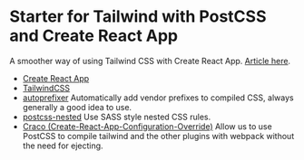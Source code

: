 # Starter for Tailwind with PostCSS and Create React App

A smoother way of using Tailwind CSS with Create React App. [Article here](https://dev.to/ryandunn/how-to-use-tailwind-with-create-react-app-and-postcss-with-no-hassle-2i09).

- [Create React App](https://create-react-app.dev/docs/getting-started/)
- [TailwindCSS](https://tailwindcss.com/)
- [autoprefixer](https://autoprefixer.github.io/)
  Automatically add vendor prefixes to compiled CSS, always generally a good idea to use.
- [postcss-nested](https://github.com/postcss/postcss-nested)
  Use SASS style nested CSS rules.
- [Craco (Create-React-App-Configuration-Override)](https://www.npmjs.com/package/@craco/craco)
  Allow us to use PostCSS to compile tailwind and the other plugins with webpack without the need for ejecting.
